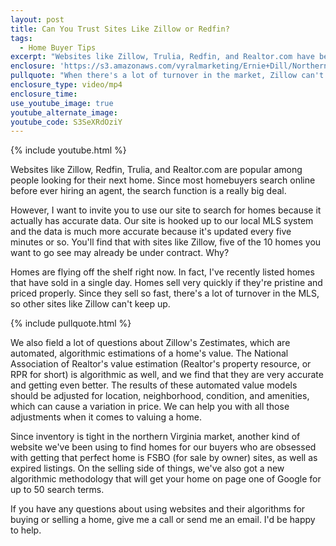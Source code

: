```yaml
---
layout: post
title: Can You Trust Sites Like Zillow or Redfin?
tags:
  - Home Buyer Tips
excerpt: "Websites like Zillow, Trulia, Redfin, and Realtor.com have become extremely popular in helping people find their next home. They also have some tools that can be very helpful for finding home and estimating their value, but you need to be careful with them. In a hot market like ours, these tools can't always keep up with rapid changes. We've got a resource you can use that is both accurate and timely. To learn more, watch my latest video."
enclosure: 'https://s3.amazonaws.com/vyralmarketing/Ernie+Dill/Northern+Virginia+Real+Estate+Team+The+lowdown+on+real+estate+websites.mp4'
pullquote: "When there's a lot of turnover in the market, Zillow can't keep up."
enclosure_type: video/mp4
enclosure_time:
use_youtube_image: true
youtube_alternate_image:
youtube_code: S3SeXRdOziY
---
```



{% include youtube.html %}

Websites like Zillow, Redfin, Trulia, and Realtor.com are popular among people looking for their next home. Since most homebuyers search online before ever hiring an agent, the search function is a really big deal.

However, I want to invite you to use our site to search for homes because it actually has accurate data. Our site is hooked up to our local MLS system and the data is much more accurate because it's updated every five minutes or so. You'll find that with sites like Zillow, five of the 10 homes you want to go see may already be under contract. Why?

Homes are flying off the shelf right now. In fact, I've recently listed homes that have sold in a single day. Homes sell very quickly if they're pristine and priced properly. Since they sell so fast, there's a lot of turnover in the MLS, so other sites like Zillow can't keep up.

{% include pullquote.html %}

We also field a lot of questions about Zillow's Zestimates, which are automated, algorithmic estimations of a home's value. The National Association of Realtor's value estimation (Realtor's property resource, or RPR for short) is algorithmic as well, and we find that they are very accurate and getting even better. The results of these automated value models should be adjusted for location, neighborhood, condition, and amenities, which can cause a variation in price. We can help you with all those adjustments when it comes to valuing a home.

Since inventory is tight in the northern Virginia market, another kind of website we've been using to find homes for our buyers who are obsessed with getting that perfect home is FSBO (for sale by owner) sites, as well as expired listings. On the selling side of things, we've also got a new algorithmic methodology that will get your home on page one of Google for up to 50 search terms.

If you have any questions about using websites and their algorithms for buying or selling a home, give me a call or send me an email. I'd be happy to help.